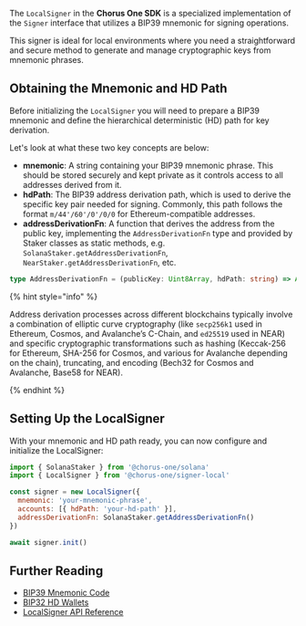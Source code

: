 The `LocalSigner` in the **Chorus One SDK** is a specialized implementation of the `Signer` interface that utilizes a BIP39 mnemonic for signing operations.

This signer is ideal for local environments where you need a straightforward and secure method to generate and manage cryptographic keys from mnemonic phrases.

## Obtaining the Mnemonic and HD Path

Before initializing the `LocalSigner` you will need to prepare a BIP39 mnemonic and define the hierarchical deterministic (HD) path for key derivation.

Let's look at what these two key concepts are below:

- **mnemonic**: A string containing your BIP39 mnemonic phrase. This should be stored securely and kept private as it controls access to all addresses derived from it.
- **hdPath**: The BIP39 address derivation path, which is used to derive the specific key pair needed for signing. Commonly, this path follows the format `m/44'/60'/0'/0/0` for Ethereum-compatible addresses.
- **addressDerivationFn**: A function that derives the address from the public key, implementing the `AddressDerivationFn` type and provided by Staker classes as static methods, e.g. `SolanaStaker.getAddressDerivationFn`, `NearStaker.getAddressDerivationFn`, etc.

```typescript
type AddressDerivationFn = (publicKey: Uint8Array, hdPath: string) => Array<string>
```

{% hint style="info" %}

Address derivation processes across different blockchains typically involve a combination of elliptic curve cryptography (like `secp256k1` used in Ethereum, Cosmos, and Avalanche’s C-Chain, and `ed25519` used in NEAR) and specific cryptographic transformations such as hashing (Keccak-256 for Ethereum, SHA-256 for Cosmos, and various for Avalanche depending on the chain), truncating, and encoding (Bech32 for Cosmos and Avalanche, Base58 for NEAR).

{% endhint %}

## Setting Up the LocalSigner

With your mnemonic and HD path ready, you can now configure and initialize the LocalSigner:

```javascript
import { SolanaStaker } from '@chorus-one/solana'
import { LocalSigner } from '@chorus-one/signer-local'

const signer = new LocalSigner({
  mnemonic: 'your-mnemonic-phrase',
  accounts: [{ hdPath: 'your-hd-path' }],
  addressDerivationFn: SolanaStaker.getAddressDerivationFn()
})

await signer.init()
```

## Further Reading

- [BIP39 Mnemonic Code](https://github.com/bitcoin/bips/blob/master/bip-0039.mediawiki)
- [BIP32 HD Wallets](https://github.com/bitcoin/bips/blob/master/bip-0032.mediawiki)
- [LocalSigner API Reference](../docs/classes/signer_local_src.LocalSigner.md)
